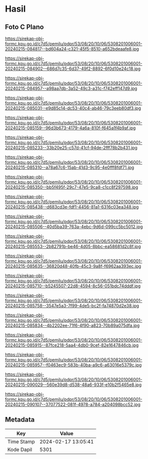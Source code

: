 # Hasil

## Foto C Plano

https://sirekap-obj-formc.kpu.go.id/c7d5/pemilu/pdpr/53/08/20/10/06/5308201006001-20240215-084817--bd604a24-c321-45f5-8510-a652bdeaafe8.jpg

https://sirekap-obj-formc.kpu.go.id/c7d5/pemilu/pdpr/53/08/20/10/06/5308201006001-20240215-084902--686d7c35-6d37-49f2-8892-6f0d10e24c18.jpg

https://sirekap-obj-formc.kpu.go.id/c7d5/pemilu/pdpr/53/08/20/10/06/5308201006001-20240215-084957--a98aa7db-3a52-49c3-a31c-f742eff147d9.jpg

https://sirekap-obj-formc.kpu.go.id/c7d5/pemilu/pdpr/53/08/20/10/06/5308201006001-20240215-085031--e9d85c14-dc53-40c4-ab46-79c3eeb80df3.jpg

https://sirekap-obj-formc.kpu.go.id/c7d5/pemilu/pdpr/53/08/20/10/06/5308201006001-20240215-085159--96d3b673-4179-4a6a-810f-f645a1f4b9af.jpg

https://sirekap-obj-formc.kpu.go.id/c7d5/pemilu/pdpr/53/08/20/10/06/5308201006001-20240215-085233--33b20e25-c57d-41cf-94de-2fff78b2b431.jpg

https://sirekap-obj-formc.kpu.go.id/c7d5/pemilu/pdpr/53/08/20/10/06/5308201006001-20240215-085310--a78a67c6-15ab-41d3-9c95-4e0fff8fdf71.jpg

https://sirekap-obj-formc.kpu.go.id/c7d5/pemilu/pdpr/53/08/20/10/06/5308201006001-20240215-085350--bb5f495f-29c7-47e5-9ca8-c1cc8f297598.jpg

https://sirekap-obj-formc.kpu.go.id/c7d5/pemilu/pdpr/53/08/20/10/06/5308201006001-20240215-085438--d683cd3e-fdf1-4456-81a1-6316c03ea348.jpg

https://sirekap-obj-formc.kpu.go.id/c7d5/pemilu/pdpr/53/08/20/10/06/5308201006001-20240215-085506--40d5ba39-763a-4ebc-9d6d-099cc5bc5012.jpg

https://sirekap-obj-formc.kpu.go.id/c7d5/pemilu/pdpr/53/08/20/10/06/5308201006001-20240215-085553--2b82791b-be46-4d05-8bbc-ea58681d2c8f.jpg

https://sirekap-obj-formc.kpu.go.id/c7d5/pemilu/pdpr/53/08/20/10/06/5308201006001-20240215-085635--36820d48-40fb-45c3-9a8f-f6962aa393ec.jpg

https://sirekap-obj-formc.kpu.go.id/c7d5/pemilu/pdpr/53/08/20/10/06/5308201006001-20240215-085710--b5245507-22d8-4594-8c56-051bdc74dddf.jpg

https://sirekap-obj-formc.kpu.go.id/c7d5/pemilu/pdpr/53/08/20/10/06/5308201006001-20240215-085758--3547e5a3-7f99-4de5-bc2f-fa74870d2e38.jpg

https://sirekap-obj-formc.kpu.go.id/c7d5/pemilu/pdpr/53/08/20/10/06/5308201006001-20240215-085834--4b2202ee-71f6-4f90-a823-70b89a075dfa.jpg

https://sirekap-obj-formc.kpu.go.id/c7d5/pemilu/pdpr/53/08/20/10/06/5308201006001-20240215-085915--87fce218-5aa4-4db0-9cef-82e1647846cb.jpg

https://sirekap-obj-formc.kpu.go.id/c7d5/pemilu/pdpr/53/08/20/10/06/5308201006001-20240215-085957--f0463ec9-583b-40ba-a9c6-a63016e5379c.jpg

https://sirekap-obj-formc.kpu.go.id/c7d5/pemilu/pdpr/53/08/20/10/06/5308201006001-20240215-090029--560e39d8-d538-48a6-933f-e10b2f5465e8.jpg

https://sirekap-obj-formc.kpu.go.id/c7d5/pemilu/pdpr/53/08/20/10/06/5308201006001-20240215-090107--37077522-081f-4978-a784-a204098bcc52.jpg


## Metadata

| Key        | Value               |
| ---------- | ------------------- |
| Time Stamp | 2024-02-17 13:05:41 |
| Kode Dapil | 5301                |



